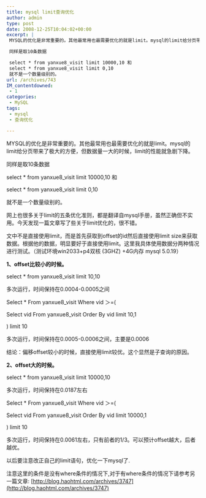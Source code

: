 ```yaml
---
title: mysql limit查询优化
author: admin
type: post
date: 2008-12-25T10:04:02+00:00
excerpt: |
 MYSQL的优化是非常重要的。其他最常用也最需要优化的就是limit。mysql的limit给分页带来了极大的方便，但数据量一大的时候，limit的性能就急剧下降。

 同样是取10条数据

 select * from yanxue8_visit limit 10000,10 和
 select * from yanxue8_visit limit 0,10
 就不是一个数量级别的。
url: /archives/743
IM_contentdowned:
 - 1
categories:
 - MySQL
tags:
 - mysql
 - 查询优化

---
```


MYSQL的优化是非常重要的。其他最常用也最需要优化的就是limit。mysql的limit给分页带来了极大的方便，但数据量一大的时候，limit的性能就急剧下降。

同样是取10条数据


select * from yanxue8_visit limit 10000,10 和

select * from yanxue8_visit limit 0,10

就不是一个数量级别的。


网上也很多关于limit的五条优化准则，都是翻译自mysql手册，虽然正确但不实用。今天发现一篇文章写了些关于limit优化的，很不错。


文中不是直接使用limit，而是首先获取到offset的id然后直接使用limit size来获取数据。根据他的数据，明显要好于直接使用limit。这里我具体使用数据分两种情况进行测试。（测试环境win2033+p4双核 (3GHZ) +4G内存 mysql 5.0.19）


**1、offset比较小的时候。**

select * from yanxue8_visit limit 10,10


多次运行，时间保持在0.0004-0.0005之间

Select * From yanxue8_visit Where vid ＞=(

Select vid From yanxue8_visit Order By vid limit 10,1

) limit 10


多次运行，时间保持在0.0005-0.0006之间，主要是0.0006

结论：偏移offset较小的时候，直接使用limit较优。这个显然是子查询的原因。


**2、offset大的时候。**

select * from yanxue8_visit limit 10000,10


多次运行，时间保持在0.0187左右

Select * From yanxue8_visit Where vid ＞=(

Select vid From yanxue8_visit Order By vid limit 10000,1

) limit 10


多次运行，时间保持在0.0061左右，只有前者的1/3。可以预计offset越大，后者越优。


以后要注意改正自己的limit语句，优化一下mysql了.


注意这里的条件是没有where条件的情况下,对于有where条件的情况下请参考另一篇文章: [http://blog.haohtml.com/archives/3747](http://blog.haohtml.com/archives/3747)